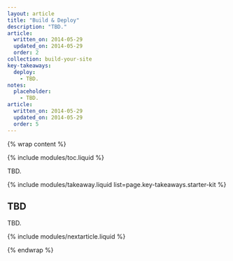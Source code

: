 ```yaml
---
layout: article
title: "Build & Deploy"
description: "TBD."
article:
  written_on: 2014-05-29
  updated_on: 2014-05-29
  order: 2
collection: build-your-site
key-takeaways:
  deploy:
    - TBD.
notes:
  placeholder:
    - TBD.
article:
  written_on: 2014-05-29
  updated_on: 2014-05-29
  order: 5
---
```

{% wrap content %}

{% include modules/toc.liquid %}

TBD.

{% include modules/takeaway.liquid list=page.key-takeaways.starter-kit %}

## TBD

TBD.

{% include modules/nextarticle.liquid %}

{% endwrap %}
